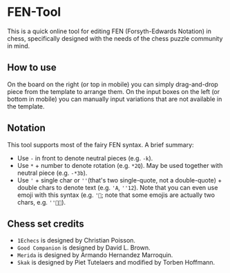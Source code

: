# FEN-Tool

This is a quick online tool for editing FEN (Forsyth-Edwards Notation) in chess, specifically designed with the needs of the chess puzzle community in mind.

## How to use

On the board on the right (or top in mobile) you can simply drag-and-drop piece from the template to arrange them. On the input boxes on the left (or bottom in mobile) you can manually input variations that are not available in the template.

## Notation

This tool supports most of the fairy FEN syntax. A brief summary:

- Use `-` in front to denote neutral pieces (e.g. `-k`).
- Use `*` + number to denote rotation (e.g. `*2Q`). May be used together with neutral piece (e.g. `-*3b`).
- Use `'` + single char or `''`(that's two single-quote, not a double-quote) + double chars to denote text (e.g. `'A`, `''12`). Note that you can even use emoji with this syntax (e.g. `'🦆`; note that some emojis are actually two chars, e.g. `''🎅🏻`).

## Chess set credits

- `1Echecs` is designed by Christian Poisson.
- `Good Companion` is designed by David L. Brown.
- `Merida` is designed by Armando Hernandez Marroquin.
- `Skak` is designed by Piet Tutelaers and modified by Torben Hoffmann.